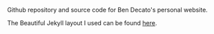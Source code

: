 
Github repository and source code for Ben Decato's personal website.

The Beautiful Jekyll layout I used can be found [here](https://github.com/daattali/beautiful-jekyll).
